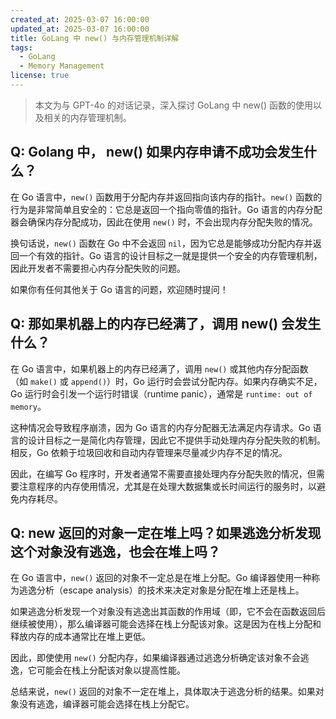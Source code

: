 ```yaml
---
created_at: 2025-03-07 16:00:00
updated_at: 2025-03-07 16:00:00
title: GoLang 中 new() 与内存管理机制详解
tags:
  - GoLang
  - Memory Management
license: true
---
```


> 本文为与 GPT-4o 的对话记录，深入探讨 GoLang 中 new() 函数的使用以及相关的内存管理机制。

## Q: Golang 中， new() 如果内存申请不成功会发生什么？

在 Go 语言中，`new()` 函数用于分配内存并返回指向该内存的指针。`new()` 函数的行为是非常简单且安全的：它总是返回一个指向零值的指针。Go 语言的内存分配器会确保内存分配成功，因此在使用 `new()` 时，不会出现内存分配失败的情况。

换句话说，`new()` 函数在 Go 中不会返回 `nil`，因为它总是能够成功分配内存并返回一个有效的指针。Go 语言的设计目标之一就是提供一个安全的内存管理机制，因此开发者不需要担心内存分配失败的问题。

如果你有任何其他关于 Go 语言的问题，欢迎随时提问！

## Q: 那如果机器上的内存已经满了，调用 new() 会发生什么？

在 Go 语言中，如果机器上的内存已经满了，调用 `new()` 或其他内存分配函数（如 `make()` 或 `append()`）时，Go 运行时会尝试分配内存。如果内存确实不足，Go 运行时会引发一个运行时错误（runtime panic），通常是 `runtime: out of memory`。

这种情况会导致程序崩溃，因为 Go 语言的内存分配器无法满足内存请求。Go 语言的设计目标之一是简化内存管理，因此它不提供手动处理内存分配失败的机制。相反，Go 依赖于垃圾回收和自动内存管理来尽量减少内存不足的情况。

因此，在编写 Go 程序时，开发者通常不需要直接处理内存分配失败的情况，但需要注意程序的内存使用情况，尤其是在处理大数据集或长时间运行的服务时，以避免内存耗尽。

## Q: new 返回的对象一定在堆上吗？如果逃逸分析发现这个对象没有逃逸，也会在堆上吗？

在 Go 语言中，`new()` 返回的对象不一定总是在堆上分配。Go 编译器使用一种称为逃逸分析（escape analysis）的技术来决定对象是分配在堆上还是栈上。

如果逃逸分析发现一个对象没有逃逸出其函数的作用域（即，它不会在函数返回后继续被使用），那么编译器可能会选择在栈上分配该对象。这是因为在栈上分配和释放内存的成本通常比在堆上更低。

因此，即使使用 `new()` 分配内存，如果编译器通过逃逸分析确定该对象不会逃逸，它可能会在栈上分配该对象以提高性能。

总结来说，`new()` 返回的对象不一定在堆上，具体取决于逃逸分析的结果。如果对象没有逃逸，编译器可能会选择在栈上分配它。
